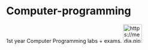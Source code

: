 # Computer-programming
1st year Computer Programming labs + exams. <img src="url" alt="https://media.giphy.com/media/coxQHKASG60HrHtvkt/giphy.gif" width="50px" height="50px">
